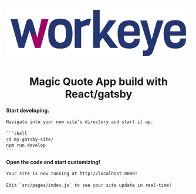 <p align="center">
  <a href="#">
    <img alt="Gatsby" src="src/images/brand1.png" />
  </a>
</p>
<h1 align="center">
 Magic Quote App build with React/gatsby
</h1>

 **Start developing.**

    Navigate into your new site’s directory and start it up.

    ```shell
    cd my-gatsby-site/
    npm run develop
    ```

  **Open the code and start customizing!**

    Your site is now running at http://localhost:8000!

    Edit `src/pages/index.js` to see your site update in real-time!


